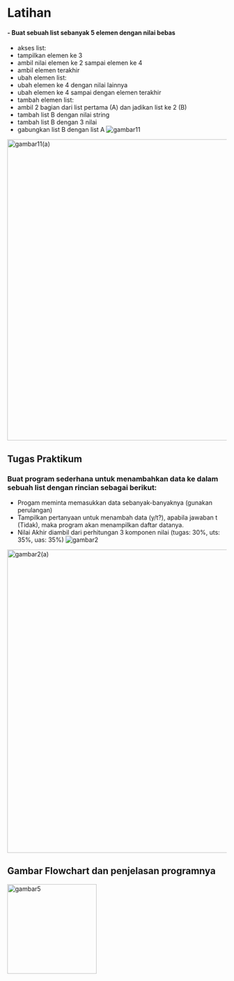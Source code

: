 # Latihan

#### - Buat sebuah list sebanyak 5 elemen dengan nilai bebas
- akses list:
- tampilkan elemen ke 3
- ambil nilai elemen ke 2 sampai elemen ke 4
- ambil elemen terakhir
- ubah elemen list:
- ubah elemen ke 4 dengan nilai lainnya
- ubah elemen ke 4 sampai dengan elemen terakhir
- tambah elemen list:
- ambil 2 bagian dari list pertama (A) dan jadikan list ke 2 (B)
- tambah list B dengan nilai string
- tambah list B dengan 3 nilai
- gabungkan list B dengan list A
![gambar11](https://user-images.githubusercontent.com/115552876/203064777-40012ec8-b2bd-4db2-a73f-e0468d66612c.png)
<img width="690" alt="gambar11(a)" src="https://user-images.githubusercontent.com/115552876/203064869-b0ba7974-b54e-4ed7-9e7a-50343e543657.png">

## Tugas Praktikum

### Buat program sederhana untuk menambahkan data ke dalam sebuah list dengan rincian sebagai berikut:

- Progam meminta memasukkan data sebanyak-banyaknya (gunakan perulangan)
- Tampilkan pertanyaan untuk menambah data (y/t?), apabila jawaban t (Tidak), maka program akan menampilkan daftar datanya. 
- Nilai Akhir diambil dari perhitungan 3 komponen nilai (tugas: 30%, uts: 35%, uas: 35%)
![gambar2](https://user-images.githubusercontent.com/115552876/203065072-92f96ea9-4506-4abf-923b-a7297cb5de08.png)
<img width="695" alt="gambar2(a)" src="https://user-images.githubusercontent.com/115552876/203065136-0fc5234d-6ac8-499d-a416-9f4764c7f02c.png">

## Gambar Flowchart dan penjelasan programnya
<img width="205" alt="gambar5" src="https://user-images.githubusercontent.com/115552876/203065172-17bfc1a5-2037-4a34-9f29-6bc40511d1ab.png">


